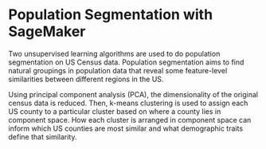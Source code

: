 # Population Segmentation with SageMaker

Two unsupervised learning algorithms are used to do population segmentation on US Census data. Population segmentation aims to find natural groupings in population data that reveal some feature-level similarities between different regions in the US.

Using principal component analysis (PCA), the dimensionality of the original census data is reduced. Then, k-means clustering is used to assign each US county to a particular cluster based on where a county lies in component space. How each cluster is arranged in component space can inform which US counties are most similar and what demographic traits define that similarity. 
